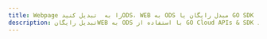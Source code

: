 ---title: Webpage را به  تبدیل کنیدODS، WEB به ODS مبدل رایگان یا GO SDKdescription: تبدیل رایگانWEB به ODS با استفاده از GO Cloud APIs & SDK همچنین اسناد PDF را در Cloud ایجاد، ویرایش و رندر کنید.---
